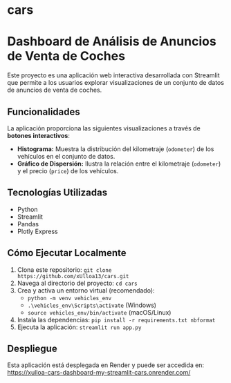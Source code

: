 # cars
# Dashboard de Análisis de Anuncios de Venta de Coches

Este proyecto es una aplicación web interactiva desarrollada con Streamlit que permite a los usuarios explorar visualizaciones de un conjunto de datos de anuncios de venta de coches.

## Funcionalidades
La aplicación proporciona las siguientes visualizaciones a través de **botones interactivos**:
- **Histograma:** Muestra la distribución del kilometraje (`odometer`) de los vehículos en el conjunto de datos.
- **Gráfico de Dispersión:** Ilustra la relación entre el kilometraje (`odometer`) y el precio (`price`) de los vehículos.

## Tecnologías Utilizadas
- Python
- Streamlit
- Pandas
- Plotly Express

## Cómo Ejecutar Localmente
1. Clona este repositorio: `git clone https://github.com/xUlloa13/cars.git`
2. Navega al directorio del proyecto: `cd cars`
3. Crea y activa un entorno virtual (recomendado):
   - `python -m venv vehicles_env`
   - `.\vehicles_env\Scripts\activate` (Windows)
   - `source vehicles_env/bin/activate` (macOS/Linux)
4. Instala las dependencias: `pip install -r requirements.txt nbformat`
5. Ejecuta la aplicación: `streamlit run app.py`

## Despliegue
Esta aplicación está desplegada en Render y puede ser accedida en: https://xulloa-cars-dashboard-my-streamlit-cars.onrender.com/
